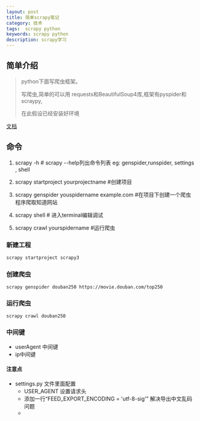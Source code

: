 ```yaml
---
layout: post
title: 简单scrapy笔记
category: 技术
tags:  scrapy python
keywords: scrapy python
description: scrapy学习
---
```




## 简单介绍

> python下面写爬虫框架。
>
> 写爬虫,简单的可以用 requests和BeautifulSoup4库,框架有pyspider和scraypy,
>
> 在此假设已经安装好环境



[文档](https://scrapy-chs.readthedocs.io/zh_CN/1.0/intro/overview.html)





## 命令

1. scrapy -h  # scrapy --help列出命令列表 eg: genspider,runspider, settings , shell

2. scrapy startproject yourprojectname #创建项目

3. scrapy genspider youspidername   example.com    #在项目下创建一个爬虫程序爬取知道网站

4. scrapy shell        # 进入terminal编辑调试

5. scrapy crawl  yourspidername #运行爬虫

   

   

### 新建工程

``` python
scrapy startproject scrapy3
```



### 创建爬虫

``` 
scrapy genspider douban250 https://movie.douban.com/top250
```



### 运行爬虫

```
scrapy crawl douban250
```







### 中间键

* userAgent 中间键
* ip中间键





#### 注意点



* settings.py  文件里面配置
  * USER_AGENT 设置请求头
  * 添加一行“FEED_EXPORT_ENCODING = 'utf-8-sig'” 解决导出中文乱码问题
  * 



